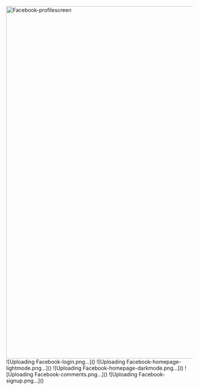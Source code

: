 <img width="950" alt="Facebook-profilescreen" src="https://github.com/Mridu-devs/Facebook/assets/123240947/c7ad1557-2372-4dd8-b5bd-b6b9a2158c5a">
![Uploading Facebook-login.png…]()
![Uploading Facebook-homepage-lightmode.png…]()
![Uploading Facebook-homepage-darkmode.png…]()
![Uploading Facebook-comments.png…]()
![Uploading Facebook-signup.png…]()
